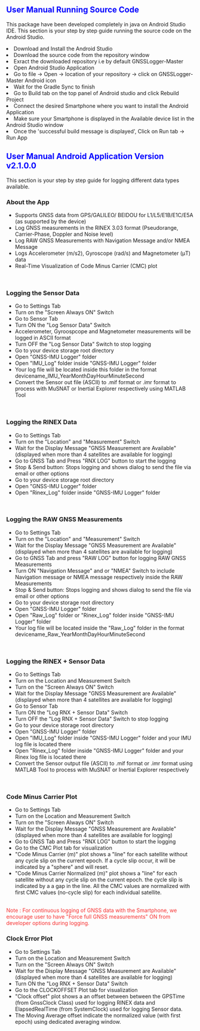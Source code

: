 <div align="left"><font color="#0000FF"><h2>User Manual Running Source Code</h2></font></div>

This package have been developed completely in java on Android Studio IDE. This section is your step by step guide running the source code on the Android Studio.
 <li>Download and Install the Android Studio </li> 
 <li>Download the source code from the repository window </li>
 <li>Exract the downloaded repository i.e by default GNSSLogger-Master </li>
 <li>Open Android Studio Application </li>
 <li>Go to file -> Open -> location of your repository -> click on GNSSLogger-Master Android icon </li>
 <li>Wait for the Gradle Sync to finish </li> 
 <li>Go to Build tab on the top panel of Android studio and click Rebuild Project </li>
 <li>Connect the desired Smartphone where you want to install the Android Application </li>
 <li>Make sure your Smartphone is displayed in the Available device list in the Android Studio window </li>
 <li>Once the 'successful build message is displayed', Click on Run tab -> Run App </li>


<div align="left"><font color="#0000FF"><h2>User Manual Android Application Version v2.1.0.0</h2></font></div>
This section is your step by step guide for logging different data types available.

<h3>About the App </h3>
<ul>
    <li>Supports GNSS data from GPS/GALILEO/ BEIDOU for L1/L5/E1B/E1C/E5A (as supported by the device) </li>
    <li>Log GNSS measurements in the RINEX 3.03 format (Pseudorange, Carrier-Phase, Doppler and Noise level) </li>
    <li>Log RAW GNSS Measurements with Navigation Message and/or NMEA Message </li>
    <li>Logs Accelerometer (m/s2), Gyroscope (rad/s) and Magnetometer (μT) data </li>
    <li>Real-Time Visualization of Code Minus Carrier (CMC) plot </li>

</ul>
</a>
<br>

<h3>Logging the Sensor Data</h3>
<ul>
  <li>Go to Settings Tab </li>
  <li>Turn on the "Screen Always ON" Switch </li>
  <li>Go to Sensor Tab </li>
  <li>Turn ON the "Log Sensor Data" Switch </li>
  <li>Accelerometer, Gyroospcope and Magnetometer measurements will be logged in ASCII format</li>
  <li>Turn OFF the "Log Sensor Data" Switch to stop logging</li>
  <li>Go to your device storage root directory </li>
  <li>Open "GNSS-IMU Logger" folder</li>
  <li>Open "IMU_Log" folder inside "GNSS-IMU Logger" folder </li>
  <li>Your log file will be located inside this folder in the format devicename_IMU_YearMonthDayHourMinuteSecond </li>
  <li>Convert the Sensor out file (ASCII) to .mif format or .imr format to process with MuSNAT or Inertial Explorer respectively using MATLAB Tool </li>
</ul>
</a>
<br>

<h3>Logging the RINEX Data</h3>
<ul>
  <li>Go to Settings Tab </li>
  <li>Turn on the "Location" and "Measurement" Switch </li>
  <li>Wait for the Display Message "GNSS Measurement are Available" (displayed when more than 4 satellites are available for logging) </li>
  <li>Go to GNSS Tab and Press "RNX LOG" button to start the logging</li>
  <li>Stop & Send button: Stops logging and shows dialog to send the file via email or other options</li>
  <li>Go to your device storage root directory </li>
  <li>Open "GNSS-IMU Logger" folder</li>
  <li>Open "Rinex_Log" folder inside "GNSS-IMU Logger" folder</li>
</ul>
</a>
<br>

<h3>Logging the RAW GNSS Measurements</h3>
<ul>
  <li>Go to Settings Tab </li>
  <li>Turn on the "Location" and "Measurement" Switch </li>
  <li>Wait for the Display Message "GNSS Measurement are Available" (displayed when more than 4 satellites are available for logging) </li>
  <li>Go to GNSS Tab and press "RAW LOG" button for logging RAW GNSS Measurements</li>
  <li>Turn ON "Navigation Message" and or "NMEA" Switch to include Navigation message or NMEA message respectively inside the RAW Measurements</li>
  <li>Stop & Send button: Stops logging and shows dialog to send the file via email or other options</li>
  <li>Go to your device storage root directory </li>
  <li>Open "GNSS-IMU Logger" folder</li>
  <li>Open "Raw_Log" folder or "Rinex_Log" folder inside "GNSS-IMU Logger" folder</li>
  <li>Your log file will be located inside the "Raw_Log" folder in the format devicename_Raw_YearMonthDayHourMinuteSecond</li>
</ul>
</a>
<br>

<h3>Logging the RINEX + Sensor Data</h3>
<ul>
  <li>Go to Settings Tab </li>
  <li>Turn on the Location and Measurement Switch </li>
  <li>Turn on the "Screen Always ON" Switch </li>
  <li>Wait for the Display Message "GNSS Measurement are Available" (displayed when more than 4 satellites are available for logging) </li>
  <li>Go to Sensor Tab </li>
  <li>Turn ON the "Log RNX + Sensor Data" Switch </li>
  <li>Turn OFF the "Log RNX + Sensor Data" Switch to stop logging</li>
  <li>Go to your device storage root directory </li>
  <li>Open "GNSS-IMU Logger" folder</li>
  <li>Open "IMU_Log" folder inside "GNSS-IMU Logger" folder and your IMU log file is located there </li>
  <li>Open "Rinex_Log" folder inside "GNSS-IMU Logger" folder and your Rinex log file is located there </li>
  <li>Convert the Sensor output file (ASCII) to .mif format or .imr format using MATLAB Tool to process with MuSNAT or Inertial Explorer respectively</li>
</ul>
</a>
<br>
<h3>Code Minus Carrier Plot</h3>
<ul>
  <li>Go to Settings Tab </li>
  <li>Turn on the Location and Measurement Switch </li>
  <li>Turn on the "Screen Always ON" Switch </li>
  <li>Wait for the Display Message "GNSS Measurement are Available" (displayed when more than 4 satellites are available for logging) </li>
  <li>Go to GNSS Tab and Press "RNX LOG" button to start the logging</li>
  <li>Go to the CMC Plot tab for visualization </li>
  <li>"Code Minus Carrier (m)" plot shows a "line" for each satellite without any cycle slip on the current epoch. If a cycle slip occur, it will be indicated by a "sphere" and will reset. </li>
  <li>"Code Minus Carrier Normalized (m)" plot shows a "line" for each satellite without any cycle slip on the current epoch. the cycle slip is indicated by a a gap in the line. All the CMC values are normalized with first CMC values (no-cycle slip) for each individual satellite.</li>
</ul>
</a>
<br>
<div align="left"><font color="#F73030">Note : For continuous logging of GNSS data with the Smartphone, we encourage user to have "Force full GNSS measurements" ON from developer options during logging.</font></div>

<h3>Clock Error Plot </h3>
<ul>
  <li>Go to Settings Tab </li>
  <li>Turn on the Location and Measurement Switch </li>
  <li>Turn on the "Screen Always ON" Switch </li>
  <li>Wait for the Display Message "GNSS Measurement are Available" (displayed when more than 4 satellites are available for logging) </li>
  <li>Turn ON the "Log RNX + Sensor Data" Switch </li>
  <li>Go to the CLOCKOFFSET Plot tab for visualization </li>
  <li>"Clock offset" plot shows a an offset between between the GPSTime (from GnssClock Class) used for logging RINEX data and ElapsedRealTime (from SystemClock) used for logging Sensor data. </li>
  <li> The Moving Average offset indicate the normalized value (with first epoch) using dedicated averaging window.</li>
</ul>
</a>
<br>


